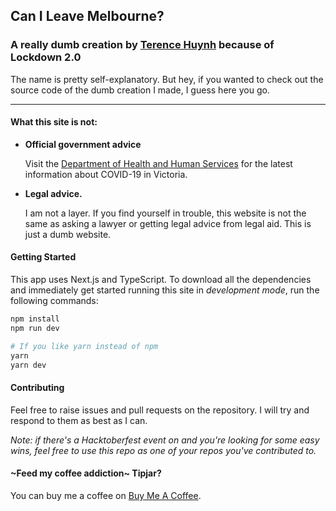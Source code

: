 ## Can I Leave Melbourne?

### A really dumb creation by [Terence Huynh](https://terencehuynh.com) because of Lockdown 2.0

The name is pretty self-explanatory. But hey, if you wanted to check out the source code of
the dumb creation I made, I guess here you go.

---

#### What this site is not:

- **Official government advice**

  Visit the [Department of Health and Human Services](https://www.dhhs.vic.gov.au/coronavirus) for the latest
  information about COVID-19 in Victoria.

- **Legal advice.**

  I am not a layer. If you find yourself in trouble, this website is not the same as asking a lawyer or
  getting legal advice from legal aid. This is just a dumb website.

#### Getting Started

This app uses Next.js and TypeScript. To download all the dependencies and immediately
get started running this site in _development mode_, run the following commands:

```bash
npm install
npm run dev

# If you like yarn instead of npm
yarn
yarn dev
```

#### Contributing

Feel free to raise issues and pull requests on the repository. I will try and respond
to them as best as I can.

_Note: if there's a Hacktoberfest event on and you're looking for some easy wins,
feel free to use this repo as one of your repos you've contributed to._

#### ~Feed my coffee addiction~ Tipjar?

You can buy me a coffee on [Buy Me A Coffee](https://www.buymeacoffee.com/terencehuynh).
